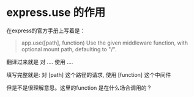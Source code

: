 # express.use 的作用



在express的官方手册上写着是：

> app.use([path], function)
Use the given middleware function, with optional mount path, defaulting to "/".

翻译过来就是 对 .... 使用 ....

填写完整就是: 对 [path] 这个路径的请求, 使用 [function] 这个中间件

但是不是很理解意思。这里的function 是在什么场合调用的？